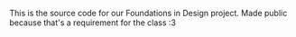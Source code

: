This is the source code for our Foundations in Design project. Made public because that's a requirement for the class :3
